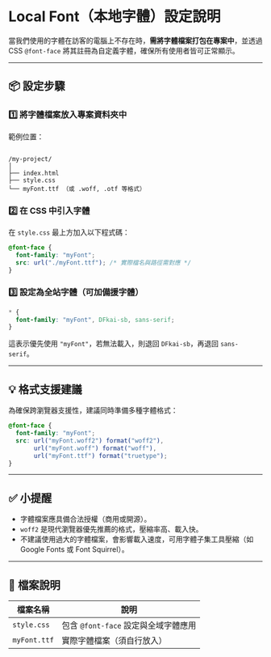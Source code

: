 
# Local Font（本地字體）設定說明

當我們使用的字體在訪客的電腦上不存在時，**需將字體檔案打包在專案中**，並透過 CSS `@font-face` 將其註冊為自定義字體，確保所有使用者皆可正常顯示。

---

## 📦 設定步驟

### 1️⃣ 將字體檔案放入專案資料夾中

範例位置：  
```

/my-project/
│
├── index.html
├── style.css
└── myFont.ttf （或 .woff, .otf 等格式）

````

### 2️⃣ 在 CSS 中引入字體

在 `style.css` 最上方加入以下程式碼：

```css
@font-face {
  font-family: "myFont";
  src: url("./myFont.ttf"); /* 實際檔名與路徑需對應 */
}
````

### 3️⃣ 設定為全站字體（可加備援字體）

```css
* {
  font-family: "myFont", DFkai-sb, sans-serif;
}
```

這表示優先使用 `"myFont"`，若無法載入，則退回 `DFkai-sb`，再退回 `sans-serif`。

---

## 💡 格式支援建議

為確保跨瀏覽器支援性，建議同時準備多種字體格式：

```css
@font-face {
  font-family: "myFont";
  src: url("myFont.woff2") format("woff2"),
       url("myFont.woff") format("woff"),
       url("myFont.ttf") format("truetype");
}
```

---

## ✅ 小提醒

* 字體檔案應具備合法授權（商用或開源）。
* `woff2` 是現代瀏覽器優先推薦的格式，壓縮率高、載入快。
* 不建議使用過大的字體檔案，會影響載入速度，可用字體子集工具壓縮（如 Google Fonts 或 Font Squirrel）。

---

## 📁 檔案說明

| 檔案名稱         | 說明                        |
| ------------ | ------------------------- |
| `style.css`  | 包含 `@font-face` 設定與全域字體應用 |
| `myFont.ttf` | 實際字體檔案（須自行放入）             |


